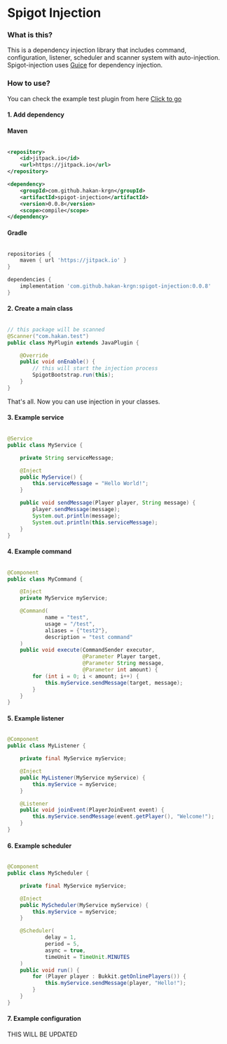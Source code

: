 # Spigot Injection

### What is this?

This is a dependency injection library that includes command, configuration,
listener, scheduler and scanner system with auto-injection.
Spigot-injection uses [Guice](https://github.com/google/guice)
for dependency injection.

### How to use?

You can check the example test plugin from here
[Click to go](https://github.com/hakan-krgn/spigot-injection/tree/master/src/test/java/com/hakan/test)

#### 1. Add dependency

#### Maven

```xml

<repository>
    <id>jitpack.io</id>
    <url>https://jitpack.io</url>
</repository>

<dependency>
    <groupId>com.github.hakan-krgn</groupId>
    <artifactId>spigot-injection</artifactId>
    <version>0.0.8</version>
    <scope>compile</scope>
</dependency>
```

#### Gradle

```groovy

repositories {
    maven { url 'https://jitpack.io' }
}

dependencies {
    implementation 'com.github.hakan-krgn:spigot-injection:0.0.8'
}
```

#### 2. Create a main class

```java

// this package will be scanned
@Scanner("com.hakan.test")
public class MyPlugin extends JavaPlugin {

    @Override
    public void onEnable() {
        // this will start the injection process
        SpigotBootstrap.run(this);
    }
}
```

That's all. Now you can use injection in your classes.

#### 3. Example service

```java

@Service
public class MyService {

    private String serviceMessage;

    @Inject
    public MyService() {
        this.serviceMessage = "Hello World!";
    }

    public void sendMessage(Player player, String message) {
        player.sendMessage(message);
        System.out.println(message);
        System.out.println(this.serviceMessage);
    }
}
```

#### 4. Example command

```java

@Component
public class MyCommand {

    @Inject
    private MyService myService;

    @Command(
            name = "test",
            usage = "/test",
            aliases = {"test2"},
            description = "test command"
    )
    public void execute(CommandSender executor,
                        @Parameter Player target,
                        @Parameter String message,
                        @Parameter int amount) {
        for (int i = 0; i < amount; i++) {
            this.myService.sendMessage(target, message);
        }
    }
}
```

#### 5. Example listener

```java

@Component
public class MyListener {

    private final MyService myService;

    @Inject
    public MyListener(MyService myService) {
        this.myService = myService;
    }

    @Listener
    public void joinEvent(PlayerJoinEvent event) {
        this.myService.sendMessage(event.getPlayer(), "Welcome!");
    }
}
```

#### 6. Example scheduler

```java

@Component
public class MyScheduler {

    private final MyService myService;

    @Inject
    public MyScheduler(MyService myService) {
        this.myService = myService;
    }

    @Scheduler(
            delay = 1,
            period = 5,
            async = true,
            timeUnit = TimeUnit.MINUTES
    )
    public void run() {
        for (Player player : Bukkit.getOnlinePlayers()) {
            this.myService.sendMessage(player, "Hello!");
        }
    }
}
```

#### 7. Example configuration

THIS WILL BE UPDATED
